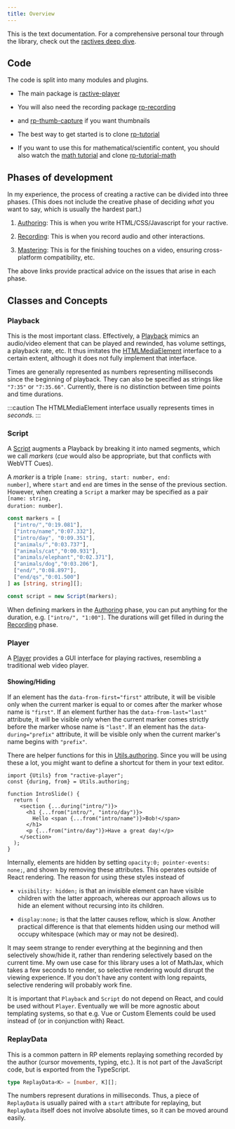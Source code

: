 ```yaml
---
title: Overview
---
```


This is the text documentation. For a comprehensive personal tour through the library, check out the [ractives deep dive](https://www.youtube.com/watch?v=9O8h58ANY64).

## Code
The code is split into many modules and plugins.

* The main package is <a href="https://www.npmjs.com/package/ractive-player">ractive-player</a>

* You will also need the recording package <a href="https://www.npmjs.com/package/rp-recording">rp-recording</a>

* and [rp-thumb-capture](https://github.com/ysulyma/rp-thumb-capture) if you want thumbnails

* The best way to get started is to clone <a href="https://github.com/ysulyma/rp-tutorial">rp-tutorial</a>

* If you want to use this for mathematical/scientific content, you should also watch the [math tutorial](/math) and clone [rp-tutorial-math](https://github.com/ysulyma/rp-tutorial-math)

## Phases of development

In my experience, the process of creating a ractive can be divided into three phases. (This does not include the creative phase of deciding <em>what</em> you want to say, which is usually the hardest part.)

1. [Authoring](/docs/guide/authoring): This is when you write HTML/CSS/Javascript for your ractive.

1. [Recording](/docs/guide/recording): This is when you record audio and other interactions.

1. [Mastering](/docs/guide/mastering): This is for the finishing touches on a video, ensuring cross-platform compatibility, etc.

The above links provide practical advice on the issues that arise in each phase.

## Classes and Concepts

### Playback

This is the most important class. Effectively, a [Playback](/docs/reference/Playback) mimics an audio/video element that can be played and rewinded, has volume settings, a playback rate, etc. It thus imitates the <a href="https://developer.mozilla.org/en-US/docs/Web/API/HTMLMediaElement/">HTMLMediaElement</a> interface to a certain extent, although it does not fully implement that interface.

Times are generally represented as numbers representing milliseconds since the beginning of playback. They can also be specified as strings like <code class="language-typescript">"7:35"</code> or <code class="language-typescript">"7:35.66"</code>. Currently, there is no distinction between time points and time durations.

:::caution
The HTMLMediaElement interface usually represents times in _seconds_.
:::

### Script

A [Script](/docs/reference/Script) augments a Playback by breaking it into named segments, which we call <dfn>markers</dfn> (<em>cue</em> would also be appropriate, but that conflicts with WebVTT Cues).

A <dfn>marker</dfn> is a triple <code class="language-typescript">[name: string, start: number, end: number]</code>, where <code class="language-typescript">start</code> and <code class="language-typescript">end</code> are times in the sense of the previous section. However, when creating a <code class="language-typescript">Script</code> a marker may be specified as a pair <code class="language-typescript">[name: string, duration: number]</code>.

```ts
const markers = [
  ["intro/","0:19.081"],
  ["intro/name","0:07.332"],
  ["intro/day", "0:09.351"],
  ["animals/","0:03.737"],
  ["animals/cat","0:00.931"],
  ["animals/elephant","0:02.371"],
  ["animals/dog","0:03.206"],
  ["end/","0:08.897"],
  ["end/qs","0:01.500"]
] as [string, string][];

const script = new Script(markers);
```

When defining markers in the [Authoring](/docs/guide/authoring) phase, you can put anything for the duration, e.g. `["intro/", "1:00"]`. The durations will get filled in during the [Recording](/docs/guide/recording) phase.

### Player

A [Player](/docs/reference/Player) provides a GUI interface for playing ractives, resembling a traditional web video player.

#### Showing/Hiding

If an element has the <code class="language-html">data-from-first="first"</code> attribute, it will be visible only when the current marker is equal to or comes after the marker whose name is <code>"first"</code>. If an element further has the <code class="language-html">data-from-last="last"</code> attribute, it will be visible only when the current marker comes strictly before the marker whose name is <code>"last"</code>. If an element has the <code class="language-html">data-during="prefix"</code> attribute, it will be visible only when the current marker's name begins with <code class="language-typescript">"prefix"</code>.

There are helper functions for this in [Utils.authoring](/docs/reference/Utils#utilsauthoring). Since you will be using these a lot, you might want to define a shortcut for them in your text editor.

```tsx
import {Utils} from "ractive-player";
const {during, from} = Utils.authoring;

function IntroSlide() {
  return (
    <section {...during("intro/")}>
      <h1 {...from("intro/", "intro/day")}>
        Hello <span {...from("intro/name")}>Bob!</span>
      </h1>
      <p {...from("intro/day")}>Have a great day!</p>
    </section>
  );
}
```

Internally, elements are hidden by setting <code class="language-css">opacity:0; pointer-events: none;</code>, and shown by removing these attributes. This operates outside of React rendering. The reason for using these styles instead of

* <code class="language-css">visibility: hidden;</code> is that an invisible element can have visible children with the latter approach, whereas our approach allows us to hide an element without recursing into its children.

* <code class="language-css">display:none;</code> is that the latter causes reflow, which is slow. Another practical difference is that that elements hidden using our method will occupy whitespace (which may or may not be desired).

<!-- <p class="todo">insert warning about starting -->

It may seem strange to render everything at the beginning and then selectively show/hide it, rather than rendering selectively based on the current time. My own use case for this library uses a lot of MathJax, which takes a few seconds to render, so selective rendering would disrupt the viewing experience. If you don't have any content with long repaints, selective rendering will probably work fine.

It is important that <code class="language-typescript">Playback</code> and <code class="language-typescript">Script</code> do not depend on React, and could be used without <code class="language-typescript">Player</code>. Eventually we will be more agnostic about templating systems, so that e.g. Vue or Custom Elements could be used instead of (or in conjunction with) React.

### ReplayData

This is a common pattern in RP elements replaying something recorded by the author (cursor movements, typing, etc.). It is not part of the JavaScript code, but is exported from the TypeScript.

<!-- <pre><code class="language-typescript"> -->
```typescript
type ReplayData<K> = [number, K][];
```

The numbers represent durations in milliseconds. Thus, a piece of <code class="language-typescript">ReplayData</code> is usually paired with a <code class="language-typescript">start</code> attribute for replaying, but <code class="language-typescript">ReplayData</code> itself does not involve absolute times, so it can be moved around easily.
